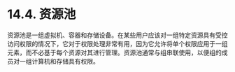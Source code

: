 # 14.4. 资源池


资源池是一组虚拟机、容器和存储设备。在某些用户应该对一组特定资源具有受控访问权限的情况下，它对于权限处理非常有用，因为它允许将单个权限应用于一组元素，而不必基于每个资源对其进行管理。资源池通常与组串联使用，以便组的成员对一组计算机和存储具有权限。